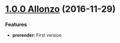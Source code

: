 <a name="1.0.0"></a>
# [1.0.0 Allonzo](https://github.com/CodeCorico/allons-y-prerender/releases/tag/1.0.0) (2016-11-29)

### Features
* **prerender:** First version
